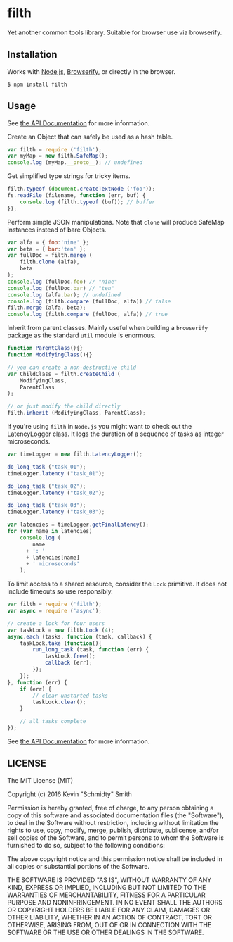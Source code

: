 filth
=====
Yet another common tools library. Suitable for browser use via browserify.


Installation
------------
Works with [Node.js](https://nodejs.org/en/), [Browserify](http://browserify.org/), or directly in
the browser.
```shell
$ npm install filth
```


Usage
-----
See [the API Documentation](http://shenanigans.github.io/node-filth/docs/module/filth/index.html)
for more information.

Create an Object that can safely be used as a hash table.
```javascript
var filth = require ('filth');
var myMap = new filth.SafeMap();
console.log (myMap.__proto__); // undefined
```

Get simplified type strings for tricky items.
```javascript
filth.typeof (document.createTextNode ('foo'));
fs.readFile (filename, function (err, buf) {
    console.log (filth.typeof (buf)); // buffer
});
```

Perform simple JSON manipulations. Note that `clone` will produce SafeMap instances instead of bare
Objects.
```javascript
var alfa = { foo:'nine' };
var beta = { bar:'ten' };
var fullDoc = filth.merge (
    filth.clone (alfa),
    beta
);
console.log (fullDoc.foo) // "nine"
console.log (fullDoc.bar) // "ten"
console.log (alfa.bar); // undefined
console.log (filth.compare (fullDoc, alfa)) // false
filth.merge (alfa, beta);
console.log (filth.compare (fullDoc, alfa)) // true
```

Inherit from parent classes. Mainly useful when building a `browserify` package as the standard
`util` module is enormous.
```javascript
function ParentClass(){}
function ModifyingClass(){}

// you can create a non-destructive child
var ChildClass = filth.createChild (
    ModifyingClass,
    ParentClass
);

// or just modify the child directly
filth.inherit (ModifyingClass, ParentClass);
```

If you're using `filth` in `Node.js` you might want to check out the LatencyLogger class. It logs
the duration of a sequence of tasks as integer microseconds.
```javascript
var timeLogger = new filth.LatencyLogger();

do_long_task ("task_01");
timeLogger.latency ("task_01");

do_long_task ("task_02");
timeLogger.latency ("task_02");

do_long_task ("task_03");
timeLogger.latency ("task_03");

var latencies = timeLogger.getFinalLatency();
for (var name in latencies)
    console.log (
        name
      + ': '
      + latencies[name]
      + ' microseconds'
    );
```

To limit access to a shared resource, consider the `Lock` primitive. It does not include timeouts so
use responsibly.
```javascript
var filth = require ('filth');
var async = require ('async');

// create a lock for four users
var taskLock = new filth.Lock (4);
async.each (tasks, function (task, callback) {
    taskLock.take (function(){
        run_long_task (task, function (err) {
            taskLock.free();
            callback (err);
        });
    });
}, function (err) {
    if (err) {
        // clear unstarted tasks
        taskLock.clear();
    }

    // all tasks complete
});
```

See [the API Documentation](http://shenanigans.github.io/node-filth/docs/module/filth/index.html)
for more information.


LICENSE
-------
The MIT License (MIT)

Copyright (c) 2016 Kevin "Schmidty" Smith

Permission is hereby granted, free of charge, to any person obtaining a copy
of this software and associated documentation files (the "Software"), to deal
in the Software without restriction, including without limitation the rights
to use, copy, modify, merge, publish, distribute, sublicense, and/or sell
copies of the Software, and to permit persons to whom the Software is
furnished to do so, subject to the following conditions:

The above copyright notice and this permission notice shall be included in all
copies or substantial portions of the Software.

THE SOFTWARE IS PROVIDED "AS IS", WITHOUT WARRANTY OF ANY KIND, EXPRESS OR
IMPLIED, INCLUDING BUT NOT LIMITED TO THE WARRANTIES OF MERCHANTABILITY,
FITNESS FOR A PARTICULAR PURPOSE AND NONINFRINGEMENT. IN NO EVENT SHALL THE
AUTHORS OR COPYRIGHT HOLDERS BE LIABLE FOR ANY CLAIM, DAMAGES OR OTHER
LIABILITY, WHETHER IN AN ACTION OF CONTRACT, TORT OR OTHERWISE, ARISING FROM,
OUT OF OR IN CONNECTION WITH THE SOFTWARE OR THE USE OR OTHER DEALINGS IN THE
SOFTWARE.

